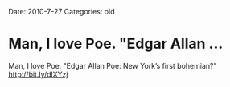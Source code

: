 Date: 2010-7-27
Categories: old

# Man, I love Poe. "Edgar Allan ...

Man, I love Poe. "Edgar Allan Poe: New York’s first bohemian?"  <a href="http://bit.ly/dlXYzj" rel="nofollow">http://bit.ly/dlXYzj</a>
